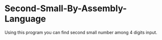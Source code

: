 # Second-Small-By-Assembly-Language
Using this program you can find second small number among 4 digits input.
